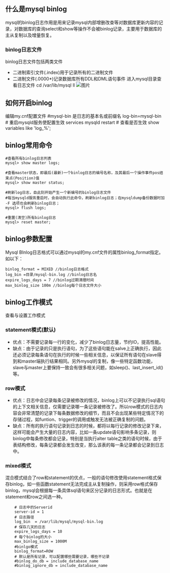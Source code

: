 ## 什么是mysql binlog
mysql的binlog日志作用是用来记录mysql内部增删改查等对数据库更新内容的记录，对数据库的查询select和show等操作不会被binlog记录，主要用于数据库的主从复制以及增量恢复。

### binlog日志文件
binlog日志文件包括两类文件
* 二进制索引文件(.index)用于记录所有的二进制文件
* 二进制文件(.0000*)记录数据库所有DDL和DML语句事件
进入mysql目录查看日志文件
    cd /var/lib/mysql
    ll
![图片](./resources/20180801165417.png)    
## 如何开启binlog
编辑my.cnf配置文件
    #mysql-bin 是日志的基本名或前缀名
    log-bin=mysql-bin   
    # 重启mysqld服务使配置生效
    services mysqld restart
    # 查看是否生效
    show variables like 'log_%'; 

## binlog常用命令

    #查看所有binlog日志列表
    mysql> show master logs;

    #查看master状态，即最后(最新)一个binlog日志的编号名称，及其最后一个操作事件pos结束点(Position)值
    mysql> show master status;

    #刷新log日志，自此刻开始产生一个新编号的binlog日志文件
    #每当mysqld服务重启时，会自动执行此命令，刷新binlog日志；在mysqldump备份数据时加 -F 选项也会刷新binlog日志；
    mysql> flush logs;

    #重置(清空)所有binlog日志
    mysql> reset master;

## binlog参数配置
Mysql BInlog日志格式可以通过mysql的my.cnf文件的属性binlog_format指定。如以下：

    binlog_format = MIXED //binlog日志格式
    log_bin =目录/mysql-bin.log //binlog日志名
    expire_logs_days = 7 //binlog过期清理时间
    max_binlog_size 100m //binlog每个日志文件大小



## binlog工作模式
查看与设置工作模式

### statement模式(默认)
* 优点：不需要记录每一行的变化，减少了binlog日志量，节约IO，提高性能。
* 缺点：由于记录的只是执行语句，为了这些语句能在salve上正确执行，因此还必须记录每条语句在执行的时候一些相关信息，以保证所有语句在slave得到和master端执行结果相同。另外mysql的复制，像一些特定函数功能，slave与master上要保持一致会有很多相关问题，如sleep()、last_insert_id()等。

### row模式
* 优点：日志中会记录每条记录被修改的情况，binlog上可以不记录执行sql语句的上下文相关信息，仅需要记录哪一条记录被修改了。所以row模式的日志内容会非常清楚的记录下每条数据修改的细节，而且不会出现某些特定情况下的存储过程，如funtion、trigger的调用或触发无法被正确复制的问题。    
* 缺点：所有的执行语句记录到日志的时候，都将以每行记录的修改记录下来，这样可能会产生大量的日志内容，比如一条update语句影响多条记录，则binlog中每条修改都会记录，特别是当执行alter table之类的语句时候，由于表结构修改，每条记录都会发生改变，那么该表的每一条记录都会记录到日志中。

### mixed模式
混合模式结合了row和statement的优点，一般的语句修改使用statement格式保存binlog，如一些函数statement无法完成主从复制操作，则采用row格式保存binlog，mysql会根据每一条具体sql语句来区分记录的日志形式。也就是在statement和row之间选一种。


```
    # 日志中的Serverid
    server-id = 1
    # 日志路径
    log_bin  = /var/lib/mysql/mysql-bin.log
    # 保存几天的日志
    expire_logs_days = 10
    # 每个binlog的大小
    max_binlog_size = 1000M
    #binlgo模式
    binlog_format=ROW
    # 默认是所有记录，可以配置哪些需要记录，哪些不记录
    #binlog_do_db = include_database_name
    #binlog_ignore_db = include_database_name
```